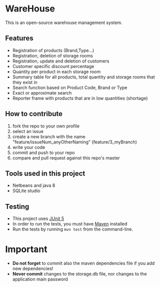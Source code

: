 # WareHouse
This is an open-source warehouse management system.

## Features
* Registration of products (Brand,Type...)
* Registration, deletion of storage rooms
* Registration, update and deletion of customers
* Customer specific discount percentage 
* Quantity per product in each storage room
* Summary table for all products, total quantity and storage rooms that they exist in
* Search function based on Product Code, Brand or Type
* Exact or approximate search
* Reporter frame with products that are in low quantities (shortage)

## How to contribute
1. fork the repo to your own profile
2. select an issue
3. create a new branch with the name "feature/issueNum_anyOtherNaming" (feature/3_myBranch)
4. write your code
5. commit and push to your repo
6. compare and pull request against this repo's master

## Tools used in this project
* Netbeans and java 8
* SQLite studio

## Testing
* This project uses [JUnit 5](https://junit.org/junit5/)
* In order to run the tests, you must have [Maven](https://maven.apache.org/) installed
* Run the tests by running `mvn test` from the command-line.

# Important
* **Do not forget** to commit also the maven dependencies file if you add new dependencies!
* **Never commit** changes to the storage.db file, nor changes to the application main password



